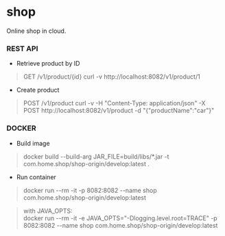 # shop
Online shop in cloud.

### REST API

* Retrieve product by ID
> GET /v1/product/{id} 
> curl -v http://localhost:8082/v1/product/1

* Create product
> POST /v1/product
> curl -v -H "Content-Type: application/json" -X POST http://localhost:8082/v1/product -d "{\"productName\":\"car\"}"

### DOCKER

* Build image
> docker build --build-arg JAR_FILE=build/libs/\*.jar -t com.home.shop/shop-origin/develop:latest .

* Run container
> docker run --rm -it -p 8082:8082 --name shop com.home.shop/shop-origin/develop:latest

> with JAVA_OPTS: <br/>
> docker run --rm -it -e JAVA_OPTS="-Dlogging.level.root=TRACE" -p 8082:8082 --name shop com.home.shop/shop-origin/develop:latest
